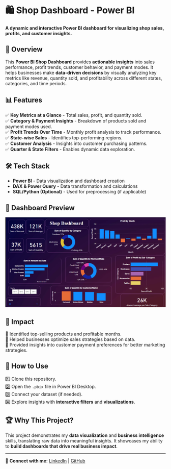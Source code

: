 # 🛍️ Shop Dashboard - Power BI  
**A dynamic and interactive Power BI dashboard for visualizing shop sales, profits, and customer insights.**  

## 🚀 Overview  
This **Power BI Shop Dashboard** provides **actionable insights** into sales performance, profit trends, customer behavior, and payment modes. It helps businesses make **data-driven decisions** by visually analyzing key metrics like revenue, quantity sold, and profitability across different states, categories, and time periods.  

## 📊 Features  
✅ **Key Metrics at a Glance** - Total sales, profit, and quantity sold.  
✅ **Category & Payment Insights** - Breakdown of products sold and payment modes used.  
✅ **Profit Trends Over Time** - Monthly profit analysis to track performance.  
✅ **State-wise Sales** - Identifies top-performing regions.  
✅ **Customer Analysis** - Insights into customer purchasing patterns.  
✅ **Quarter & State Filters** - Enables dynamic data exploration.  

## 🛠️ Tech Stack  
- **Power BI** - Data visualization and dashboard creation  
- **DAX & Power Query** - Data transformation and calculations  
- **SQL/Python (Optional)** - Used for preprocessing (if applicable)  

## 📸 Dashboard Preview  
<!-- Add relevant images/screenshots here -->
![Dashboard Preview](./dashboard_preview.png)  

## 🎯 Impact  
🔹 Identified top-selling products and profitable months.  
🔹 Helped businesses optimize sales strategies based on data.  
🔹 Provided insights into customer payment preferences for better marketing strategies.  

## 📂 How to Use  
1️⃣ Clone this repository.  
2️⃣ Open the `.pbix` file in Power BI Desktop.  
3️⃣ Connect your dataset (if needed).  
4️⃣ Explore insights with **interactive filters** and **visualizations**.  

## 🏆 Why This Project?  
This project demonstrates my **data visualization** and **business intelligence** skills, translating raw data into meaningful insights. It showcases my ability to **build dashboards that drive real business impact**.  

---

🔗 **Connect with me:** [LinkedIn]([http://www.linkedin.com/in/pavan-khamitkar-098799239) | [GitHub](https://github.com/PavanKhamitkar)  
